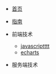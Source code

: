 * [首页](README)
* [指南](guide)

*  前端技术
    * [javascriptttt](show/jacascript/)
    * [echarts](show/nodejs/)
*  服务端技术